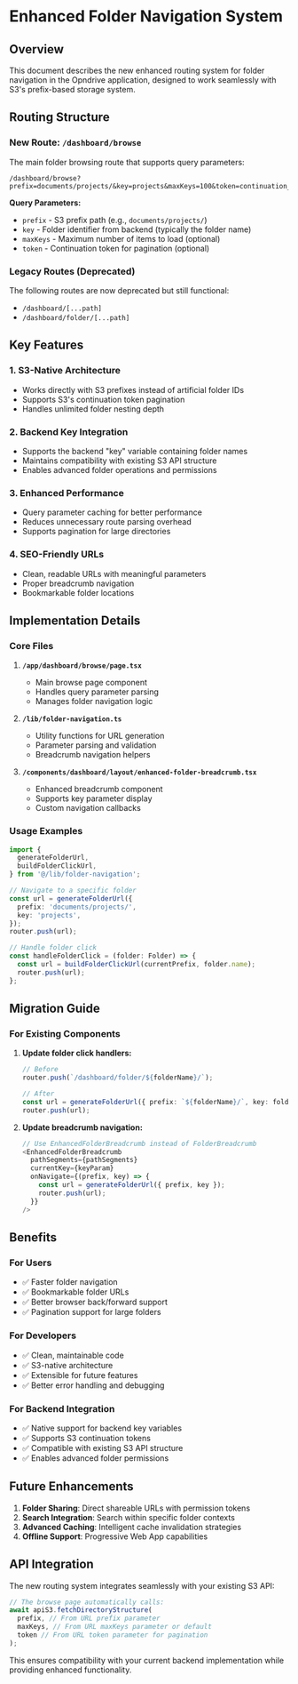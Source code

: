 # Enhanced Folder Navigation System

## Overview

This document describes the new enhanced routing system for folder navigation in
the Opndrive application, designed to work seamlessly with S3's prefix-based
storage system.

## Routing Structure

### New Route: `/dashboard/browse`

The main folder browsing route that supports query parameters:

```
/dashboard/browse?prefix=documents/projects/&key=projects&maxKeys=100&token=continuation_token
```

**Query Parameters:**

- `prefix` - S3 prefix path (e.g., `documents/projects/`)
- `key` - Folder identifier from backend (typically the folder name)
- `maxKeys` - Maximum number of items to load (optional)
- `token` - Continuation token for pagination (optional)

### Legacy Routes (Deprecated)

The following routes are now deprecated but still functional:

- `/dashboard/[...path]`
- `/dashboard/folder/[...path]`

## Key Features

### 1. S3-Native Architecture

- Works directly with S3 prefixes instead of artificial folder IDs
- Supports S3's continuation token pagination
- Handles unlimited folder nesting depth

### 2. Backend Key Integration

- Supports the backend "key" variable containing folder names
- Maintains compatibility with existing S3 API structure
- Enables advanced folder operations and permissions

### 3. Enhanced Performance

- Query parameter caching for better performance
- Reduces unnecessary route parsing overhead
- Supports pagination for large directories

### 4. SEO-Friendly URLs

- Clean, readable URLs with meaningful parameters
- Proper breadcrumb navigation
- Bookmarkable folder locations

## Implementation Details

### Core Files

1. **`/app/dashboard/browse/page.tsx`**
   - Main browse page component
   - Handles query parameter parsing
   - Manages folder navigation logic

2. **`/lib/folder-navigation.ts`**
   - Utility functions for URL generation
   - Parameter parsing and validation
   - Breadcrumb navigation helpers

3. **`/components/dashboard/layout/enhanced-folder-breadcrumb.tsx`**
   - Enhanced breadcrumb component
   - Supports key parameter display
   - Custom navigation callbacks

### Usage Examples

```typescript
import {
  generateFolderUrl,
  buildFolderClickUrl,
} from '@/lib/folder-navigation';

// Navigate to a specific folder
const url = generateFolderUrl({
  prefix: 'documents/projects/',
  key: 'projects',
});
router.push(url);

// Handle folder click
const handleFolderClick = (folder: Folder) => {
  const url = buildFolderClickUrl(currentPrefix, folder.name);
  router.push(url);
};
```

## Migration Guide

### For Existing Components

1. **Update folder click handlers:**

   ```typescript
   // Before
   router.push(`/dashboard/folder/${folderName}/`);

   // After
   const url = generateFolderUrl({ prefix: `${folderName}/`, key: folderName });
   router.push(url);
   ```

2. **Update breadcrumb navigation:**
   ```typescript
   // Use EnhancedFolderBreadcrumb instead of FolderBreadcrumb
   <EnhancedFolderBreadcrumb
     pathSegments={pathSegments}
     currentKey={keyParam}
     onNavigate={(prefix, key) => {
       const url = generateFolderUrl({ prefix, key });
       router.push(url);
     }}
   />
   ```

## Benefits

### For Users

- ✅ Faster folder navigation
- ✅ Bookmarkable folder URLs
- ✅ Better browser back/forward support
- ✅ Pagination support for large folders

### For Developers

- ✅ Clean, maintainable code
- ✅ S3-native architecture
- ✅ Extensible for future features
- ✅ Better error handling and debugging

### For Backend Integration

- ✅ Native support for backend key variables
- ✅ Supports S3 continuation tokens
- ✅ Compatible with existing S3 API structure
- ✅ Enables advanced folder permissions

## Future Enhancements

1. **Folder Sharing**: Direct shareable URLs with permission tokens
2. **Search Integration**: Search within specific folder contexts
3. **Advanced Caching**: Intelligent cache invalidation strategies
4. **Offline Support**: Progressive Web App capabilities

## API Integration

The new routing system integrates seamlessly with your existing S3 API:

```typescript
// The browse page automatically calls:
await apiS3.fetchDirectoryStructure(
  prefix, // From URL prefix parameter
  maxKeys, // From URL maxKeys parameter or default
  token // From URL token parameter for pagination
);
```

This ensures compatibility with your current backend implementation while
providing enhanced functionality.
